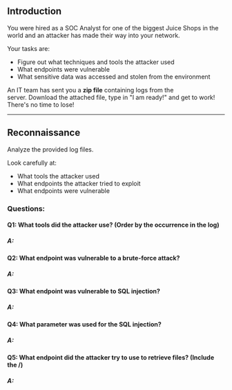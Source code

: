 
## **Introduction**

You were hired as a SOC Analyst for one of the biggest Juice Shops in the world and an attacker has made their way into your network. 

Your tasks are:

- Figure out what techniques and tools the attacker used
- What endpoints were vulnerable
- What sensitive data was accessed and stolen from the environment  

An IT team has sent you a **zip file** containing logs from the server. Download the attached file, type in "I am ready!" and get to work! There's no time to lose!

___

## **Reconnaissance**

Analyze the provided log files.

Look carefully at:

- What tools the attacker used
- What endpoints the attacker tried to exploit
- What endpoints were vulnerable

### Questions: 

#### Q1: What tools did the attacker use? (Order by the occurrence in the log)

##### A: 

#### Q2: What endpoint was vulnerable to a brute-force attack?

##### A: 

#### Q3: What endpoint was vulnerable to SQL injection?

##### A: 

#### Q4: What parameter was used for the SQL injection?

##### A: 

#### Q5: What endpoint did the attacker try to use to retrieve files? (Include the /)

##### A: 